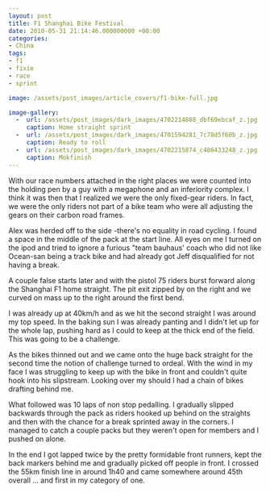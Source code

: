 ```yaml
---
layout: post
title: F1 Shanghai Bike Festival
date: 2010-05-31 21:14:46.000000000 +08:00
categories:
- China
tags:
- f1
- fixie
- race
- sprint

image: /assets/post_images/article_covers/f1-bike-full.jpg

image-gallery:
  -  url: /assets/post_images/dark_images/4702214888_dbf69ebcaf_z.jpg
     caption: Home straight sprint
  -  url: /assets/post_images/dark_images/4701594281_7c78d5f60b_z.jpg
     caption: Ready to roll
  -  url: /assets/post_images/dark_images/4702215874_c486433248_z.jpg
     caption: Mokfinish
---
```

With our race numbers attached in the right places we were counted into the holding pen by a guy with a megaphone and an inferiority complex. I think it was then that I realized we were the only fixed-gear riders. In fact, we were the only riders not part of a bike team who were all adjusting the gears on their carbon road frames.

Alex was herded off to the side -there's no equality in road cycling. I found a space in the middle of the pack at the start line. All eyes on me I turned on the ipod and tried to ignore a furious "team bauhaus' coach who did not like Ocean-san being a track bike and had already got Jeff disqualified for not having a break.

A couple false starts later and with the pistol 75 riders burst forward along the Shanghai F1 home straight. The pit exit zipped by on the right and we curved on mass up to the right around the first bend.

I was already up at 40km/h and as we hit the second straight I was around my top speed. In the baking sun I was already panting and I didn't let up for the whole lap, pushing hard as I could to keep at the thick end of the field. This was going to be a challenge.

As the bikes thinned out and we came onto the huge back straight for the second time the notion of challenge turned to ordeal. With the wind in my face I was struggling to keep up with the bike in front and couldn't quite hook into his slipstream. Looking over my should I had a chain of bikes drafting behind me.

What followed was 10 laps of non stop pedalling. I gradually slipped backwards through the pack as riders hooked up behind on the straights and then with the chance for a break sprinted away in the corners. I managed to catch a couple packs but they weren't open for members and I pushed on alone.

In the end I got lapped twice by the pretty formidable front runners, kept the back markers behind me and gradually picked off people in front. I crossed the 55km finish line in around 1h40 and came somewhere around 45th overall ... and first in my category of one.